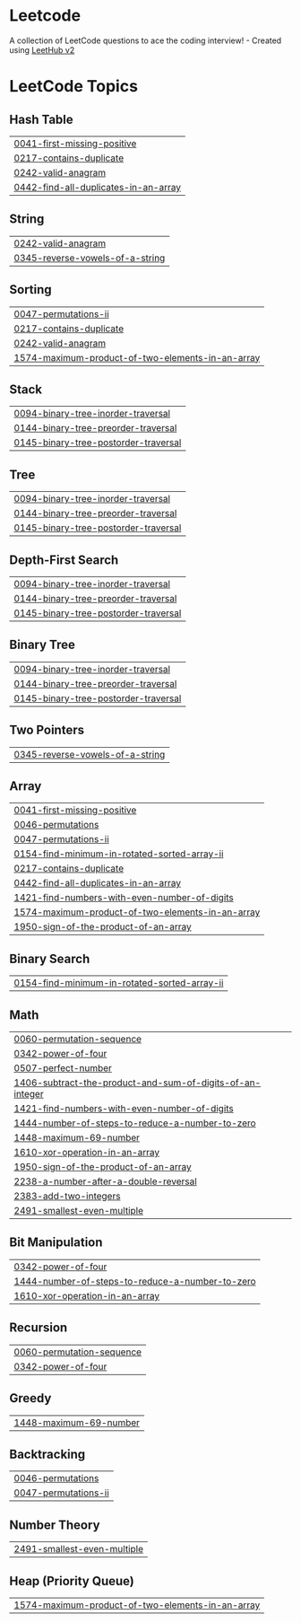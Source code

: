 # Leetcode
A collection of LeetCode questions to ace the coding interview! - Created using [LeetHub v2](https://github.com/arunbhardwaj/LeetHub-2.0)

<!---LeetCode Topics Start-->
# LeetCode Topics
## Hash Table
|  |
| ------- |
| [0041-first-missing-positive](https://github.com/Piyush12379/Leetcode/tree/master/0041-first-missing-positive) |
| [0217-contains-duplicate](https://github.com/Piyush12379/Leetcode/tree/master/0217-contains-duplicate) |
| [0242-valid-anagram](https://github.com/Piyush12379/Leetcode/tree/master/0242-valid-anagram) |
| [0442-find-all-duplicates-in-an-array](https://github.com/Piyush12379/Leetcode/tree/master/0442-find-all-duplicates-in-an-array) |
## String
|  |
| ------- |
| [0242-valid-anagram](https://github.com/Piyush12379/Leetcode/tree/master/0242-valid-anagram) |
| [0345-reverse-vowels-of-a-string](https://github.com/Piyush12379/Leetcode/tree/master/0345-reverse-vowels-of-a-string) |
## Sorting
|  |
| ------- |
| [0047-permutations-ii](https://github.com/Piyush12379/Leetcode/tree/master/0047-permutations-ii) |
| [0217-contains-duplicate](https://github.com/Piyush12379/Leetcode/tree/master/0217-contains-duplicate) |
| [0242-valid-anagram](https://github.com/Piyush12379/Leetcode/tree/master/0242-valid-anagram) |
| [1574-maximum-product-of-two-elements-in-an-array](https://github.com/Piyush12379/Leetcode/tree/master/1574-maximum-product-of-two-elements-in-an-array) |
## Stack
|  |
| ------- |
| [0094-binary-tree-inorder-traversal](https://github.com/Piyush12379/Leetcode/tree/master/0094-binary-tree-inorder-traversal) |
| [0144-binary-tree-preorder-traversal](https://github.com/Piyush12379/Leetcode/tree/master/0144-binary-tree-preorder-traversal) |
| [0145-binary-tree-postorder-traversal](https://github.com/Piyush12379/Leetcode/tree/master/0145-binary-tree-postorder-traversal) |
## Tree
|  |
| ------- |
| [0094-binary-tree-inorder-traversal](https://github.com/Piyush12379/Leetcode/tree/master/0094-binary-tree-inorder-traversal) |
| [0144-binary-tree-preorder-traversal](https://github.com/Piyush12379/Leetcode/tree/master/0144-binary-tree-preorder-traversal) |
| [0145-binary-tree-postorder-traversal](https://github.com/Piyush12379/Leetcode/tree/master/0145-binary-tree-postorder-traversal) |
## Depth-First Search
|  |
| ------- |
| [0094-binary-tree-inorder-traversal](https://github.com/Piyush12379/Leetcode/tree/master/0094-binary-tree-inorder-traversal) |
| [0144-binary-tree-preorder-traversal](https://github.com/Piyush12379/Leetcode/tree/master/0144-binary-tree-preorder-traversal) |
| [0145-binary-tree-postorder-traversal](https://github.com/Piyush12379/Leetcode/tree/master/0145-binary-tree-postorder-traversal) |
## Binary Tree
|  |
| ------- |
| [0094-binary-tree-inorder-traversal](https://github.com/Piyush12379/Leetcode/tree/master/0094-binary-tree-inorder-traversal) |
| [0144-binary-tree-preorder-traversal](https://github.com/Piyush12379/Leetcode/tree/master/0144-binary-tree-preorder-traversal) |
| [0145-binary-tree-postorder-traversal](https://github.com/Piyush12379/Leetcode/tree/master/0145-binary-tree-postorder-traversal) |
## Two Pointers
|  |
| ------- |
| [0345-reverse-vowels-of-a-string](https://github.com/Piyush12379/Leetcode/tree/master/0345-reverse-vowels-of-a-string) |
## Array
|  |
| ------- |
| [0041-first-missing-positive](https://github.com/Piyush12379/Leetcode/tree/master/0041-first-missing-positive) |
| [0046-permutations](https://github.com/Piyush12379/Leetcode/tree/master/0046-permutations) |
| [0047-permutations-ii](https://github.com/Piyush12379/Leetcode/tree/master/0047-permutations-ii) |
| [0154-find-minimum-in-rotated-sorted-array-ii](https://github.com/Piyush12379/Leetcode/tree/master/0154-find-minimum-in-rotated-sorted-array-ii) |
| [0217-contains-duplicate](https://github.com/Piyush12379/Leetcode/tree/master/0217-contains-duplicate) |
| [0442-find-all-duplicates-in-an-array](https://github.com/Piyush12379/Leetcode/tree/master/0442-find-all-duplicates-in-an-array) |
| [1421-find-numbers-with-even-number-of-digits](https://github.com/Piyush12379/Leetcode/tree/master/1421-find-numbers-with-even-number-of-digits) |
| [1574-maximum-product-of-two-elements-in-an-array](https://github.com/Piyush12379/Leetcode/tree/master/1574-maximum-product-of-two-elements-in-an-array) |
| [1950-sign-of-the-product-of-an-array](https://github.com/Piyush12379/Leetcode/tree/master/1950-sign-of-the-product-of-an-array) |
## Binary Search
|  |
| ------- |
| [0154-find-minimum-in-rotated-sorted-array-ii](https://github.com/Piyush12379/Leetcode/tree/master/0154-find-minimum-in-rotated-sorted-array-ii) |
## Math
|  |
| ------- |
| [0060-permutation-sequence](https://github.com/Piyush12379/Leetcode/tree/master/0060-permutation-sequence) |
| [0342-power-of-four](https://github.com/Piyush12379/Leetcode/tree/master/0342-power-of-four) |
| [0507-perfect-number](https://github.com/Piyush12379/Leetcode/tree/master/0507-perfect-number) |
| [1406-subtract-the-product-and-sum-of-digits-of-an-integer](https://github.com/Piyush12379/Leetcode/tree/master/1406-subtract-the-product-and-sum-of-digits-of-an-integer) |
| [1421-find-numbers-with-even-number-of-digits](https://github.com/Piyush12379/Leetcode/tree/master/1421-find-numbers-with-even-number-of-digits) |
| [1444-number-of-steps-to-reduce-a-number-to-zero](https://github.com/Piyush12379/Leetcode/tree/master/1444-number-of-steps-to-reduce-a-number-to-zero) |
| [1448-maximum-69-number](https://github.com/Piyush12379/Leetcode/tree/master/1448-maximum-69-number) |
| [1610-xor-operation-in-an-array](https://github.com/Piyush12379/Leetcode/tree/master/1610-xor-operation-in-an-array) |
| [1950-sign-of-the-product-of-an-array](https://github.com/Piyush12379/Leetcode/tree/master/1950-sign-of-the-product-of-an-array) |
| [2238-a-number-after-a-double-reversal](https://github.com/Piyush12379/Leetcode/tree/master/2238-a-number-after-a-double-reversal) |
| [2383-add-two-integers](https://github.com/Piyush12379/Leetcode/tree/master/2383-add-two-integers) |
| [2491-smallest-even-multiple](https://github.com/Piyush12379/Leetcode/tree/master/2491-smallest-even-multiple) |
## Bit Manipulation
|  |
| ------- |
| [0342-power-of-four](https://github.com/Piyush12379/Leetcode/tree/master/0342-power-of-four) |
| [1444-number-of-steps-to-reduce-a-number-to-zero](https://github.com/Piyush12379/Leetcode/tree/master/1444-number-of-steps-to-reduce-a-number-to-zero) |
| [1610-xor-operation-in-an-array](https://github.com/Piyush12379/Leetcode/tree/master/1610-xor-operation-in-an-array) |
## Recursion
|  |
| ------- |
| [0060-permutation-sequence](https://github.com/Piyush12379/Leetcode/tree/master/0060-permutation-sequence) |
| [0342-power-of-four](https://github.com/Piyush12379/Leetcode/tree/master/0342-power-of-four) |
## Greedy
|  |
| ------- |
| [1448-maximum-69-number](https://github.com/Piyush12379/Leetcode/tree/master/1448-maximum-69-number) |
## Backtracking
|  |
| ------- |
| [0046-permutations](https://github.com/Piyush12379/Leetcode/tree/master/0046-permutations) |
| [0047-permutations-ii](https://github.com/Piyush12379/Leetcode/tree/master/0047-permutations-ii) |
## Number Theory
|  |
| ------- |
| [2491-smallest-even-multiple](https://github.com/Piyush12379/Leetcode/tree/master/2491-smallest-even-multiple) |
## Heap (Priority Queue)
|  |
| ------- |
| [1574-maximum-product-of-two-elements-in-an-array](https://github.com/Piyush12379/Leetcode/tree/master/1574-maximum-product-of-two-elements-in-an-array) |
<!---LeetCode Topics End-->